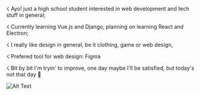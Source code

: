 ☇ Ayo! just a high school student interested in web development and tech stuff in general;

☇ Currently learning Vue.js and Django, planning on learning React and Electron;

☇ I really like design in general, be it clothing, game or web design, 

☇ Prefered tool for web design: Figma

☇ Bit by bit I'm tryin' to improve, one day maybe I'll be satisfied, but today's not that day 👻

![Alt Text](https://spotify-recently-played-readme.vercel.app/api?user=98sxfxj2y7k7vzye4qo05kntf&width={999})

